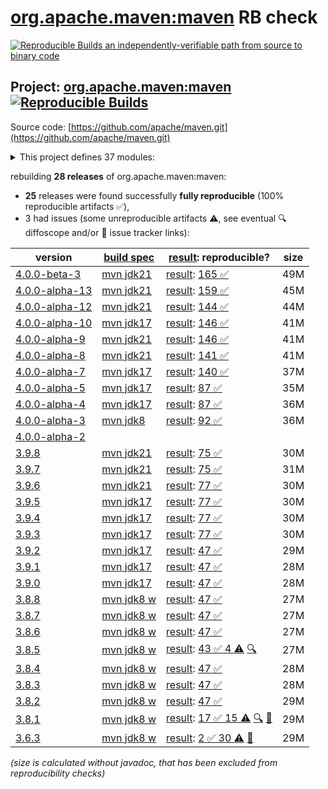 [org.apache.maven:maven](https://central.sonatype.com/artifact/org.apache.maven/maven/versions) RB check
=======

[![Reproducible Builds](https://reproducible-builds.org/images/logos/rb.svg) an independently-verifiable path from source to binary code](https://reproducible-builds.org/)

## Project: [org.apache.maven:maven](https://central.sonatype.com/artifact/org.apache.maven/maven/versions) [![Reproducible Builds](https://img.shields.io/endpoint?url=https://raw.githubusercontent.com/jvm-repo-rebuild/reproducible-central/master/content/org/apache/maven/maven/badge.json)](https://github.com/jvm-repo-rebuild/reproducible-central/blob/master/content/org/apache/maven/maven/README.md)

Source code: [https://github.com/apache/maven.git](https://github.com/apache/maven.git)

<details><summary>This project defines 37 modules:</summary>

* [org.apache.maven:apache-maven](https://central.sonatype.com/artifact/org.apache.maven/apache-maven/4.0.0-beta-3)
* [org.apache.maven:maven](https://central.sonatype.com/artifact/org.apache.maven/maven/4.0.0-beta-3)
* [org.apache.maven:maven-api](https://central.sonatype.com/artifact/org.apache.maven/maven-api/4.0.0-beta-3)
* [org.apache.maven:maven-api-core](https://central.sonatype.com/artifact/org.apache.maven/maven-api-core/4.0.0-beta-3)
* [org.apache.maven:maven-api-di](https://central.sonatype.com/artifact/org.apache.maven/maven-api-di/4.0.0-beta-3)
* [org.apache.maven:maven-api-impl](https://central.sonatype.com/artifact/org.apache.maven/maven-api-impl/4.0.0-beta-3)
* [org.apache.maven:maven-api-meta](https://central.sonatype.com/artifact/org.apache.maven/maven-api-meta/4.0.0-beta-3)
* [org.apache.maven:maven-api-metadata](https://central.sonatype.com/artifact/org.apache.maven/maven-api-metadata/4.0.0-beta-3)
* [org.apache.maven:maven-api-model](https://central.sonatype.com/artifact/org.apache.maven/maven-api-model/4.0.0-beta-3)
* [org.apache.maven:maven-api-plugin](https://central.sonatype.com/artifact/org.apache.maven/maven-api-plugin/4.0.0-beta-3)
* [org.apache.maven:maven-api-settings](https://central.sonatype.com/artifact/org.apache.maven/maven-api-settings/4.0.0-beta-3)
* [org.apache.maven:maven-api-spi](https://central.sonatype.com/artifact/org.apache.maven/maven-api-spi/4.0.0-beta-3)
* [org.apache.maven:maven-api-toolchain](https://central.sonatype.com/artifact/org.apache.maven/maven-api-toolchain/4.0.0-beta-3)
* [org.apache.maven:maven-api-xml](https://central.sonatype.com/artifact/org.apache.maven/maven-api-xml/4.0.0-beta-3)
* [org.apache.maven:maven-artifact](https://central.sonatype.com/artifact/org.apache.maven/maven-artifact/4.0.0-beta-3)
* [org.apache.maven:maven-bom](https://central.sonatype.com/artifact/org.apache.maven/maven-bom/4.0.0-beta-3)
* [org.apache.maven:maven-builder-support](https://central.sonatype.com/artifact/org.apache.maven/maven-builder-support/4.0.0-beta-3)
* [org.apache.maven:maven-compat](https://central.sonatype.com/artifact/org.apache.maven/maven-compat/4.0.0-beta-3)
* [org.apache.maven:maven-core](https://central.sonatype.com/artifact/org.apache.maven/maven-core/4.0.0-beta-3)
* [org.apache.maven:maven-di](https://central.sonatype.com/artifact/org.apache.maven/maven-di/4.0.0-beta-3)
* [org.apache.maven:maven-embedder](https://central.sonatype.com/artifact/org.apache.maven/maven-embedder/4.0.0-beta-3)
* [org.apache.maven:maven-jline](https://central.sonatype.com/artifact/org.apache.maven/maven-jline/4.0.0-beta-3)
* [org.apache.maven:maven-model](https://central.sonatype.com/artifact/org.apache.maven/maven-model/4.0.0-beta-3)
* [org.apache.maven:maven-model-builder](https://central.sonatype.com/artifact/org.apache.maven/maven-model-builder/4.0.0-beta-3)
* [org.apache.maven:maven-model-transform](https://central.sonatype.com/artifact/org.apache.maven/maven-model-transform/4.0.0-beta-3)
* [org.apache.maven:maven-plugin-api](https://central.sonatype.com/artifact/org.apache.maven/maven-plugin-api/4.0.0-beta-3)
* [org.apache.maven:maven-repository-metadata](https://central.sonatype.com/artifact/org.apache.maven/maven-repository-metadata/4.0.0-beta-3)
* [org.apache.maven:maven-resolver-provider](https://central.sonatype.com/artifact/org.apache.maven/maven-resolver-provider/4.0.0-beta-3)
* [org.apache.maven:maven-settings](https://central.sonatype.com/artifact/org.apache.maven/maven-settings/4.0.0-beta-3)
* [org.apache.maven:maven-settings-builder](https://central.sonatype.com/artifact/org.apache.maven/maven-settings-builder/4.0.0-beta-3)
* [org.apache.maven:maven-slf4j-provider](https://central.sonatype.com/artifact/org.apache.maven/maven-slf4j-provider/4.0.0-beta-3)
* [org.apache.maven:maven-slf4j-wrapper](https://central.sonatype.com/artifact/org.apache.maven/maven-slf4j-wrapper/4.0.0-beta-3)
* [org.apache.maven:maven-toolchain-builder](https://central.sonatype.com/artifact/org.apache.maven/maven-toolchain-builder/4.0.0-beta-3)
* [org.apache.maven:maven-toolchain-model](https://central.sonatype.com/artifact/org.apache.maven/maven-toolchain-model/4.0.0-beta-3)
* [org.apache.maven:maven-xml-impl](https://central.sonatype.com/artifact/org.apache.maven/maven-xml-impl/4.0.0-beta-3)
* [org.apache.maven:modello-plugin-velocity](https://central.sonatype.com/artifact/org.apache.maven/modello-plugin-velocity/4.0.0-beta-3)
* [org.apache.maven:plexus-utils](https://central.sonatype.com/artifact/org.apache.maven/plexus-utils/4.0.0-beta-3)
</details>

rebuilding **28 releases** of org.apache.maven:maven:
- **25** releases were found successfully **fully reproducible** (100% reproducible artifacts :white_check_mark:),
- 3 had issues (some unreproducible artifacts :warning:, see eventual :mag: diffoscope and/or :memo: issue tracker links):

| version | [build spec](/BUILDSPEC.md) | [result](https://reproducible-builds.org/docs/jvm/): reproducible? | size |
| -- | --------- | ------ | -- |
| [4.0.0-beta-3](https://central.sonatype.com/artifact/org.apache.maven/maven/4.0.0-beta-3/pom) | [mvn jdk21](maven-4.0.0-beta-3.buildspec) | [result](maven-4.0.0-beta-3.buildinfo): [165 :white_check_mark: ](maven-4.0.0-beta-3.buildcompare) | 49M |
| [4.0.0-alpha-13](https://central.sonatype.com/artifact/org.apache.maven/maven/4.0.0-alpha-13/pom) | [mvn jdk21](maven-4.0.0-alpha-13.buildspec) | [result](maven-4.0.0-alpha-13.buildinfo): [159 :white_check_mark: ](maven-4.0.0-alpha-13.buildcompare) | 45M |
| [4.0.0-alpha-12](https://central.sonatype.com/artifact/org.apache.maven/maven/4.0.0-alpha-12/pom) | [mvn jdk21](maven-4.0.0-alpha-12.buildspec) | [result](maven-4.0.0-alpha-12.buildinfo): [144 :white_check_mark: ](maven-4.0.0-alpha-12.buildcompare) | 44M |
| [4.0.0-alpha-10](https://central.sonatype.com/artifact/org.apache.maven/maven/4.0.0-alpha-10/pom) | [mvn jdk17](maven-4.0.0-alpha-10.buildspec) | [result](maven-4.0.0-alpha-10.buildinfo): [146 :white_check_mark: ](maven-4.0.0-alpha-10.buildcompare) | 41M |
| [4.0.0-alpha-9](https://central.sonatype.com/artifact/org.apache.maven/maven/4.0.0-alpha-9/pom) | [mvn jdk21](maven-4.0.0-alpha-9.buildspec) | [result](maven-4.0.0-alpha-9.buildinfo): [146 :white_check_mark: ](maven-4.0.0-alpha-9.buildcompare) | 41M |
| [4.0.0-alpha-8](https://central.sonatype.com/artifact/org.apache.maven/maven/4.0.0-alpha-8/pom) | [mvn jdk21](maven-4.0.0-alpha-8.buildspec) | [result](maven-4.0.0-alpha-8.buildinfo): [141 :white_check_mark: ](maven-4.0.0-alpha-8.buildcompare) | 41M |
| [4.0.0-alpha-7](https://central.sonatype.com/artifact/org.apache.maven/maven/4.0.0-alpha-7/pom) | [mvn jdk17](maven-4.0.0-alpha-7.buildspec) | [result](maven-4.0.0-alpha-7.buildinfo): [140 :white_check_mark: ](maven-4.0.0-alpha-7.buildcompare) | 37M |
| [4.0.0-alpha-5](https://central.sonatype.com/artifact/org.apache.maven/maven/4.0.0-alpha-5/pom) | [mvn jdk17](maven-4.0.0-alpha-5.buildspec) | [result](maven-4.0.0-alpha-5.buildinfo): [87 :white_check_mark: ](maven-4.0.0-alpha-5.buildcompare) | 35M |
| [4.0.0-alpha-4](https://central.sonatype.com/artifact/org.apache.maven/maven/4.0.0-alpha-4/pom) | [mvn jdk17](maven-4.0.0-alpha-4.buildspec) | [result](maven-4.0.0-alpha-4.buildinfo): [87 :white_check_mark: ](maven-4.0.0-alpha-4.buildcompare) | 36M |
| [4.0.0-alpha-3](https://central.sonatype.com/artifact/org.apache.maven/maven/4.0.0-alpha-3/pom) | [mvn jdk8](maven-4.0.0-alpha-3.buildspec) | [result](maven-4.0.0-alpha-3.buildinfo): [92 :white_check_mark: ](maven-4.0.0-alpha-3.buildcompare) | 36M |
| [4.0.0-alpha-2](https://central.sonatype.com/artifact/org.apache.maven/maven/4.0.0-alpha-2/pom) | | | |
| [3.9.8](https://central.sonatype.com/artifact/org.apache.maven/maven/3.9.8/pom) | [mvn jdk21](maven-3.9.8.buildspec) | [result](maven-3.9.8.buildinfo): [75 :white_check_mark: ](maven-3.9.8.buildcompare) | 30M |
| [3.9.7](https://central.sonatype.com/artifact/org.apache.maven/maven/3.9.7/pom) | [mvn jdk21](maven-3.9.7.buildspec) | [result](maven-3.9.7.buildinfo): [75 :white_check_mark: ](maven-3.9.7.buildcompare) | 31M |
| [3.9.6](https://central.sonatype.com/artifact/org.apache.maven/maven/3.9.6/pom) | [mvn jdk21](maven-3.9.6.buildspec) | [result](maven-3.9.6.buildinfo): [77 :white_check_mark: ](maven-3.9.6.buildcompare) | 30M |
| [3.9.5](https://central.sonatype.com/artifact/org.apache.maven/maven/3.9.5/pom) | [mvn jdk17](maven-3.9.5.buildspec) | [result](maven-3.9.5.buildinfo): [77 :white_check_mark: ](maven-3.9.5.buildcompare) | 30M |
| [3.9.4](https://central.sonatype.com/artifact/org.apache.maven/maven/3.9.4/pom) | [mvn jdk17](maven-3.9.4.buildspec) | [result](maven-3.9.4.buildinfo): [77 :white_check_mark: ](maven-3.9.4.buildcompare) | 30M |
| [3.9.3](https://central.sonatype.com/artifact/org.apache.maven/maven/3.9.3/pom) | [mvn jdk17](maven-3.9.3.buildspec) | [result](maven-3.9.3.buildinfo): [77 :white_check_mark: ](maven-3.9.3.buildcompare) | 30M |
| [3.9.2](https://central.sonatype.com/artifact/org.apache.maven/maven/3.9.2/pom) | [mvn jdk17](maven-3.9.2.buildspec) | [result](maven-3.9.2.buildinfo): [47 :white_check_mark: ](maven-3.9.2.buildcompare) | 29M |
| [3.9.1](https://central.sonatype.com/artifact/org.apache.maven/maven/3.9.1/pom) | [mvn jdk17](maven-3.9.1.buildspec) | [result](maven-3.9.1.buildinfo): [47 :white_check_mark: ](maven-3.9.1.buildcompare) | 28M |
| [3.9.0](https://central.sonatype.com/artifact/org.apache.maven/maven/3.9.0/pom) | [mvn jdk17](maven-3.9.0.buildspec) | [result](maven-3.9.0.buildinfo): [47 :white_check_mark: ](maven-3.9.0.buildcompare) | 28M |
| [3.8.8](https://central.sonatype.com/artifact/org.apache.maven/maven/3.8.8/pom) | [mvn jdk8 w](maven-3.8.8.buildspec) | [result](maven-3.8.8.buildinfo): [47 :white_check_mark: ](maven-3.8.8.buildcompare) | 27M |
| [3.8.7](https://central.sonatype.com/artifact/org.apache.maven/maven/3.8.7/pom) | [mvn jdk8 w](maven-3.8.7.buildspec) | [result](maven-3.8.7.buildinfo): [47 :white_check_mark: ](maven-3.8.7.buildcompare) | 27M |
| [3.8.6](https://central.sonatype.com/artifact/org.apache.maven/maven/3.8.6/pom) | [mvn jdk8 w](maven-3.8.6.buildspec) | [result](maven-3.8.6.buildinfo): [47 :white_check_mark: ](maven-3.8.6.buildcompare) | 27M |
| [3.8.5](https://central.sonatype.com/artifact/org.apache.maven/maven/3.8.5/pom) | [mvn jdk8 w](maven-3.8.5.buildspec) | [result](maven-3.8.5.buildinfo): [43 :white_check_mark:  4 :warning:](maven-3.8.5.buildcompare) [:mag:](maven-3.8.5.diffoscope) | 27M |
| [3.8.4](https://central.sonatype.com/artifact/org.apache.maven/maven/3.8.4/pom) | [mvn jdk8 w](maven-3.8.4.buildspec) | [result](maven-3.8.4.buildinfo): [47 :white_check_mark: ](maven-3.8.4.buildcompare) | 28M |
| [3.8.3](https://central.sonatype.com/artifact/org.apache.maven/maven/3.8.3/pom) | [mvn jdk8 w](maven-3.8.3.buildspec) | [result](maven-3.8.3.buildinfo): [47 :white_check_mark: ](maven-3.8.3.buildcompare) | 28M |
| [3.8.2](https://central.sonatype.com/artifact/org.apache.maven/maven/3.8.2/pom) | [mvn jdk8 w](maven-3.8.2.buildspec) | [result](maven-3.8.2.buildinfo): [47 :white_check_mark: ](maven-3.8.2.buildcompare) | 29M |
| [3.8.1](https://central.sonatype.com/artifact/org.apache.maven/maven/3.8.1/pom) | [mvn jdk8 w](maven-3.8.1.buildspec) | [result](maven-3.8.1.buildinfo): [17 :white_check_mark:  15 :warning:](maven-3.8.1.buildcompare) [:mag:](maven-3.8.1.diffoscope) [:memo:](https://issues.apache.org/jira/browse/MNG-7155) | 29M |
| [3.6.3](https://central.sonatype.com/artifact/org.apache.maven/maven/3.6.3/pom) | [mvn jdk8 w](maven-3.6.3.buildspec) | [result](apache-maven-3.6.3.buildinfo): [2 :white_check_mark:  30 :warning:](apache-maven-3.6.3.buildcompare) [:memo:](https://issues.apache.org/jira/browse/MNG-6859) | 29M |

<i>(size is calculated without javadoc, that has been excluded from reproducibility checks)</i>
